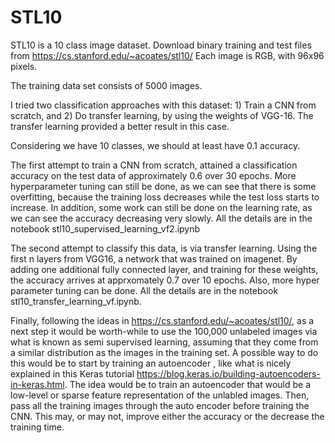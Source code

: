 # STL10
STL10 is a 10 class image dataset. 
Download binary training and test files from https://cs.stanford.edu/~acoates/stl10/ Each image is RGB, with 96x96 pixels.

The training data set consists of 5000 images.


I tried two classification approaches with this dataset:   1) Train a CNN from scratch, and 2) Do transfer learning, by using the weights of VGG-16. The transfer learning provided a better result in this case. 
    
Considering we have 10 classes, we should at least have 0.1 accuracy.

The first attempt to train a CNN from scratch, attained a classification accuracy on the test data of approximately 0.6 over 30 epochs. More hyperparameter tuning can still be done, as we can see that there is some overfitting, because the training loss decreases while the test loss starts to increase. In addition, some work can still be done on the learning rate, as we can see the accuracy decreasing very slowly. All the details are in the notebook stl10_supervised_learning_vf2.ipynb

The second attempt to classify this data, is via transfer learning. Using the first n layers from VGG16, a network that was trained on imagenet. By adding one additional fully connected layer, and training for these weights, the accuracy arrives at apprxomately 0.7 over 10 epochs. Also, more hyper parameter tuning can be done. All the details are in the notebook stl10_transfer_learning_vf.ipynb.

Finally, following the ideas in https://cs.stanford.edu/~acoates/stl10/, as a next step it would be worth-while to use the 100,000 unlabeled images via what is known as semi supervised learning, assuming that they come from a similar distribution as the images in the training set. A possible way to do this would be to start by training an autoencoder , like what is nicely explained in this Keras tutorial https://blog.keras.io/building-autoencoders-in-keras.html. The idea would be to train an autoencoder that would be a low-level or sparse feature representation of the unlabled images. Then, pass all the training images through the auto encoder before training the CNN. This may, or may not, improve either the accuracy or the decrease the training time.

